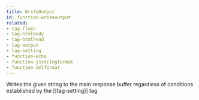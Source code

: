 ```yaml
---
title: WriteOutput
id: function-writeoutput
related:
- tag-flush
- tag-htmlbody
- tag-htmlhead
- tag-output
- tag-setting
- function-echo
- function-jsstringformat
- function-xmlformat
---
```


Writes the given string to the main response buffer regardless of
 conditions established by the [[tag-setting]] tag.
